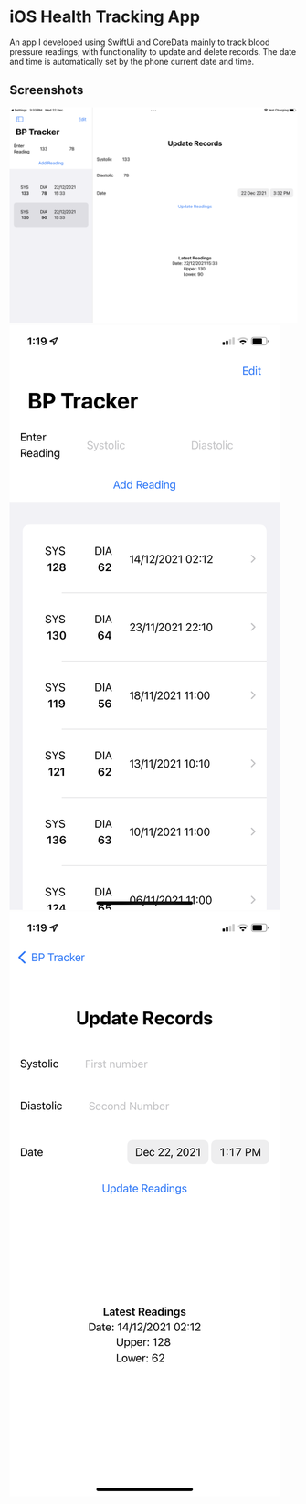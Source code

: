 
# iOS Health Tracking App

An app I developed using SwiftUi and CoreData mainly to track blood pressure readings, with functionality to update and delete records. The date and time is automatically set by the phone current date and time.


## Screenshots

![App Screenshot](https://github.com/faizluqman7/MyBP/blob/main/screenshots/IMG_1111.PNG?raw=true)
![App Screenshot](https://github.com/faizluqman7/MyBP/blob/main/screenshots/IMG_3171.PNG?raw=true) ![App Screenshot](https://github.com/faizluqman7/MyBP/blob/main/screenshots/IMG_3173.PNG?raw=true)